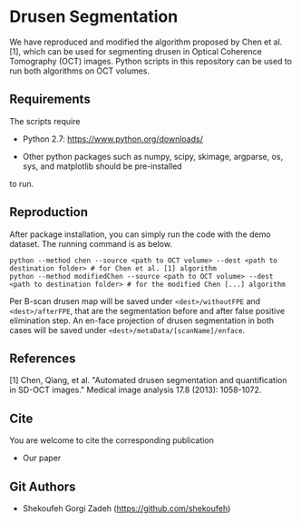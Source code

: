 # Drusen Segmentation

We have reproduced and modified the algorithm proposed by Chen et al. [1], which can be used for segmenting drusen in Optical Coherence Tomography (OCT) images. Python scripts in this repository can be used to run both algorithms on OCT volumes.


Requirements
---------------

The scripts require

* Python 2.7: https://www.python.org/downloads/

* Other python packages such as numpy, scipy, skimage, argparse, os, sys, and matplotlib should be pre-installed 

to run.

Reproduction
---------------

After package installation, you can simply run the code with the demo dataset. The running command is as below.

```
python --method chen --source <path to OCT volume> --dest <path to destination folder> # for Chen et al. [1] algorithm
python --method modifiedChen --source <path to OCT volume> --dest <path to destination folder> # for the modified Chen [...] algorithm
```
Per B-scan drusen map will be saved under ```<dest>/withoutFPE``` and ```<dest>/afterFPE```, that are the segmentation before and after false positive elimination step. An en-face projection of drusen segmentation in both cases will be saved under ```<dest>/metaData/[scanName]/enface```.

References
----------

[1] Chen, Qiang, et al. "Automated drusen segmentation and quantification in SD-OCT images." Medical image analysis 17.8 (2013): 1058-1072.
  

Cite
----------
You are welcome to cite the corresponding publication

* Our paper

  
Git Authors
----------

* Shekoufeh Gorgi Zadeh (https://github.com/shekoufeh)
